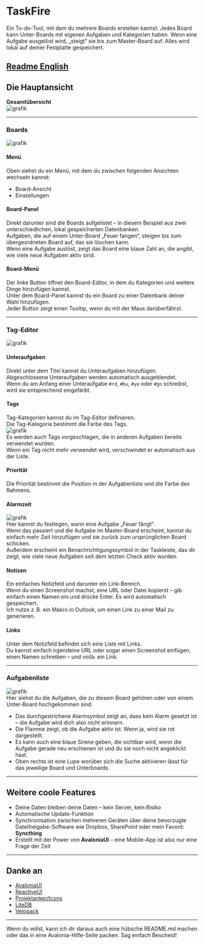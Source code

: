 ﻿# TaskFire  
Ein To-do-Tool, mit dem du mehrere Boards erstellen kannst. Jedes Board kann Unter-Boards mit eigenen Aufgaben und Kategorien haben. Wenn eine Aufgabe ausgelöst wird, „steigt“ sie bis zum Master-Board auf. Alles wird lokal auf deiner Festplatte gespeichert.

[Readme English](https://github.com/FCUnlimited/TaskFire/blob/main/readmeEN.md)
---

## Die Hauptansicht  
**Gesamtübersicht**  
![grafik](https://github.com/user-attachments/assets/499ae332-4547-44e6-af34-65b1a16c9b42)

---

### Boards  
![grafik](https://github.com/user-attachments/assets/01d2432c-43ce-4522-a0f6-20f9335ee7f9)

#### Menü  
Oben siehst du ein Menü, mit dem du zwischen folgenden Ansichten wechseln kannst:
- Board-Ansicht  
- Einstellungen  

#### Board-Panel  
Direkt darunter sind die Boards aufgelistet – in diesem Beispiel aus zwei unterschiedlichen, lokal gespeicherten Datenbanken.  
Aufgaben, die auf einem Unter-Board „Feuer fangen“, steigen bis zum übergeordneten Board auf, das sie löschen kann.  
Wenn eine Aufgabe auslöst, zeigt das Board eine blaue Zahl an, die angibt, wie viele neue Aufgaben aktiv sind.

#### Board-Menü  
Der linke Button öffnet den Board-Editor, in dem du Kategorien und weitere Dinge hinzufügen kannst.  
Unter dem Board-Panel kannst du ein Board zu einer Datenbank deiner Wahl hinzufügen.  
Jeder Button zeigt einen Tooltip, wenn du mit der Maus darüberfährst.

---

### Tag-Editor  
![grafik](https://github.com/user-attachments/assets/f3ce61a9-bd75-4a86-9d64-107d27bb0545)

#### Unteraufgaben  
Direkt unter dem Titel kannst du Unteraufgaben hinzufügen.  
Abgeschlossene Unteraufgaben werden automatisch ausgeblendet.  
Wenn du am Anfang einer Unteraufgabe `#rd`, `#bu`, `#ye` oder `#gn` schreibst, wird sie entsprechend eingefärbt.

#### Tags  
Tag-Kategorien kannst du im Tag-Editor definieren.  
Die Tag-Kategorie bestimmt die Farbe des Tags.  
![grafik](https://github.com/user-attachments/assets/01bd8b69-7aa2-46ca-873f-5b09c1d8e90c)  
Es werden auch Tags vorgeschlagen, die in anderen Aufgaben bereits verwendet wurden.  
Wenn ein Tag nicht mehr verwendet wird, verschwindet er automatisch aus der Liste.

#### Priorität  
Die Priorität bestimmt die Position in der Aufgabenliste und die Farbe des Rahmens.

#### Alarmzeit  
![grafik](https://github.com/user-attachments/assets/983560c0-832b-4520-9f38-8ff7091ab022)  
Hier kannst du festlegen, wann eine Aufgabe „Feuer fängt“.  
Wenn das passiert und die Aufgabe im Master-Board erscheint, kannst du einfach mehr Zeit hinzufügen und sie zurück zum ursprünglichen Board schicken.  
Außerdem erscheint ein Benachrichtigungssymbol in der Taskleiste, das dir zeigt, wie viele neue Aufgaben seit dem letzten Check aktiv wurden.

#### Notizen  
Ein einfaches Notizfeld und darunter ein Link-Bereich.  
Wenn du einen Screenshot machst, eine URL oder Datei kopierst – gib einfach einen Namen ein und drücke Enter. Es wird automatisch gespeichert.  
Ich nutze z. B. ein Makro in Outlook, um einen Link zu einer Mail zu generieren.

#### Links  
Unter dem Notizfeld befindet sich eine Liste mit Links.  
Du kannst einfach irgendeine URL oder sogar einen Screenshot einfügen, einen Namen schreiben – und voilà: ein Link.

---

### Aufgabenliste  
![grafik](https://github.com/user-attachments/assets/9a7a189c-f7a0-40d7-a343-296147a35909)  
Hier siehst du die Aufgaben, die zu diesem Board gehören oder von einem Unter-Board hochgekommen sind.  
- Das durchgestrichene Alarmsymbol zeigt an, dass kein Alarm gesetzt ist – die Aufgabe wird dich also nicht erinnern.  
- Die Flamme zeigt, ob die Aufgabe aktiv ist. Wenn ja, wird sie rot dargestellt.  
- Es kann auch eine blaue Sirene geben, die sichtbar wird, wenn die Aufgabe gerade neu erschienen ist und du sie noch nicht angeklickt hast.
- Oben rechts ist eine Lupe worüber sich die Suche aktivieren lässt für das jeweilige Board und Unterboards.

---

## Weitere coole Features

- Deine Daten bleiben deine Daten – kein Server, kein Risiko  
- Automatische Update-Funktion  
- Synchronisation zwischen mehreren Geräten über deine bevorzugte Dateifreigabe-Software wie Dropbox, SharePoint oder mein Favorit: **Syncthing**  
- Erstellt mit der Power von **AvaloniaUI** – eine Mobile-App ist also nur eine Frage der Zeit  

---

## Danke an

- [AvaloniaUI](https://avaloniaui.net/)  
- [ReactiveUI](https://www.reactiveui.net/)  
- [Projektanker/Icons](https://github.com/Projektanker/Icons.Avalonia)  
- [LiteDB](https://www.litedb.org/)  
- [Velopack](https://velopack.io/)  

---

Wenn du willst, kann ich dir daraus auch eine hübsche README.md machen oder das in eine Avalonia-Hilfe-Seite packen. Sag einfach Bescheid!